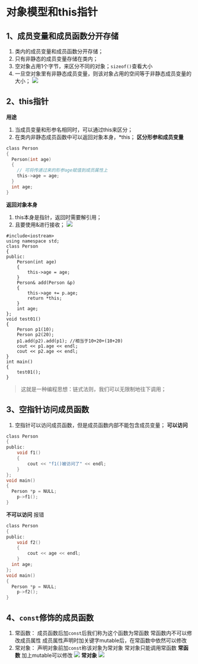 # 对象模型和this指针

## 1、成员变量和成员函数分开存储
1.  类内的成员变量和成员函数分开存储；
2.  只有非静态的成员变量存储在类内；
3.  空对象占用1个字节，来区分不同的对象；`sizeof()`查看大小
4.  一旦空对象里有非静态成员变量，则该对象占用的空间等于非静态成员变量的大小；
![](https://test-123456-md-images.oss-cn-beijing.aliyuncs.com/img/image-20220405131326402.png#crop=0&crop=0&crop=1&crop=1&id=WKJ71&originHeight=218&originWidth=712&originalType=binary&ratio=1&rotation=0&showTitle=false&status=done&style=none&title=)

## 2、this指针
**用途**
1. 当成员变量和形参名相同时，可以通过this来区分；
2. 在类内非静态成员函数中可以返回对象本身，*this；
**区分形参和成员变量**
```c
class Person
{
  Person(int age)
  {
    // 可将传递过来的形参age赋值到成员属性上
    this->age = age;
  }
  int age;
}
```
**返回对象本身**
1. this本身是指针，返回时需要解引用；
2. 且要使用&进行接收；
![](https://test-123456-md-images.oss-cn-beijing.aliyuncs.com/img/image-20220405132600133.png#crop=0&crop=0&crop=1&crop=1&id=rvJfL&originHeight=866&originWidth=1647&originalType=binary&ratio=1&rotation=0&showTitle=false&status=done&style=none&title=)
```
#include<iostream>
using namespace std;
class Person
{
public:
	Person(int age)
	{
		this->age = age;
	}
	Person& add(Person &p)
	{
		this->age += p.age;
		return *this;
	}
	int age;
};
void test01()
{
	Person p1(10);
	Person p2(20);
	p1.add(p2).add(p1); //相当于10+20+(10+20)
	cout << p1.age << endl;
	cout << p2.age << endl;
}
int main()
{
	test01();
}
```
> 这就是一种编程思想：链式法则，我们可以无限制地往下调用；
> 
## 3、空指针访问成员函数

1. 空指针可以访问成员函数，但是成员函数内部不能包含成员变量；
**可以访问**
```c
class Person
{
public:
	void f1()
	{
		cout << "f1()被访问了" << endl;
	}
};
void main()
{
  Person *p = NULL;
	p->f1();
}
```
**不可以访问**
报错
```c
class Person
{
public:
	void f2()
	{
		cout << age << endl;
	}
  int age;
};
void main()
{
  Person *p = NULL;
	p->f2();
}
```
## 4、`const`修饰的成员函数
1. 常函数：
成员函数后加`const`后我们称为这个函数为常函数
常函数内不可以修改成员属性
成员属性声明时加关键字mutable后，在常函数中依然可以修改
2. 常对象：
声明对象前加`const`称该对象为常对象
常对象只能调用常函数
**常函数**
加上mutable可以修改
![](https://test-123456-md-images.oss-cn-beijing.aliyuncs.com/img/image-20220405134400862.png#crop=0&crop=0&crop=1&crop=1&id=WV6x4&originHeight=640&originWidth=1338&originalType=binary&ratio=1&rotation=0&showTitle=false&status=done&style=none&title=)
**常对象**
![](https://test-123456-md-images.oss-cn-beijing.aliyuncs.com/img/image-20220405134639603.png#crop=0&crop=0&crop=1&crop=1&id=rti1C&originHeight=541&originWidth=1169&originalType=binary&ratio=1&rotation=0&showTitle=false&status=done&style=none&title=)